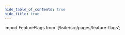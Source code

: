 ```yaml
---
hide_table_of_contents: true
hide_title: true
---
```


<!-- # Manage Feature Flags -->

<!-- Custom component -->

import FeatureFlags from '@site/src/pages/feature-flags';

<FeatureFlags />
